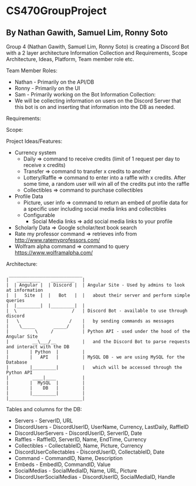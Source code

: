 # CS470GroupProject
By Nathan Gawith, Samuel Lim, Ronny Soto
--------------------------------
Group 4 (Nathan Gawith, Samuel Lim, Ronny Soto) is creating a Discord Bot with a 2 layer architecture
Information Collection and Requirements, Scope
Architecture, Ideas, Platform, Team member role etc.

Team Member Roles:
- Nathan - Primarily on the API/DB
- Ronny - Primarily on the UI
- Sam - Primarily working on the Bot
Information Collection:
- We will be collecting information on users on the Discord Server that this bot is on and inserting that information into the DB as needed.

Requirements:


Scope:


Project Ideas/Features:
- Currency system
	- Daily						=> command to receive credits (limit of 1 request per day to receive x credits)
	- Transfer					=> command to transfer x credits to another 
	- Lottery/Raffle			=> command to enter into a raffle with x credits. After some time, a random user will win all of the credits put into the raffle
	- Collectibles				=> command to purchase collectibles
- Profile Data
	- Picture, user info		=> command to return an embed of profile data for a specific user including social media links and collectibles
	- Configurable
		- Social Media links	=> add social media links to your profile
- Scholarly Data				=> Google scholar/text book search
- Rate my professor command		=> retrieves info from http://www.ratemyprofessors.com/
- Wolfram alpha command			=> command to query https://www.wolframalpha.com/

Architecture:

     ____________________________ 
    |   _________    _________   |
    |  | Angular |  | Discord |  | Angular Site - Used by admins to look at information
    |  |   Site  |  |   Bot   |  |   about their server and perform simple queries
    |  |_________|  |_________|  |
    |  \                     /   | Discord Bot - available to use through discord
    |   \                   /    |   by sending commands as messages
    |    \_____       _____/     |
    |          \     /           | Python API - used under the hood of the Angular Site
    |         __\___/__          |   and the Discord Bot to parse requests and interact with the DB
    |        | Python  |         |
    |        |   API   |         | MySQL DB - we are using MySQL for the Database
    |        |_________|         |   which will be accessed through the Python API
    |         ____|____          |
    |        |  MySQL  |         |
    |        |    DB   |         |
    |        |_________|         |
    |____________________________|

Tables and columns for the DB:
- Servers - ServerID, URL
- DiscordUsers - DiscordUserID, UserName, Currency, LastDaily, RaffleID
- DiscordUserServers - DiscordUserID, ServerID, Date
- Raffles - RaffleID, ServerID, Name, EndTime, Currency
- Collectibles - CollectableID, Name, Picture, Currency
- DiscordUserCollectables - DiscordUserID, CollectableID, Date
- Command - CommandID, Name, Description
- Embeds - EmbedID, CommandID, Value
- SocialMedias - SocialMediaID, Name, URL, Picture
- DiscordUserSocialMedias - DiscordUserID, SocialMediaID, Handle
